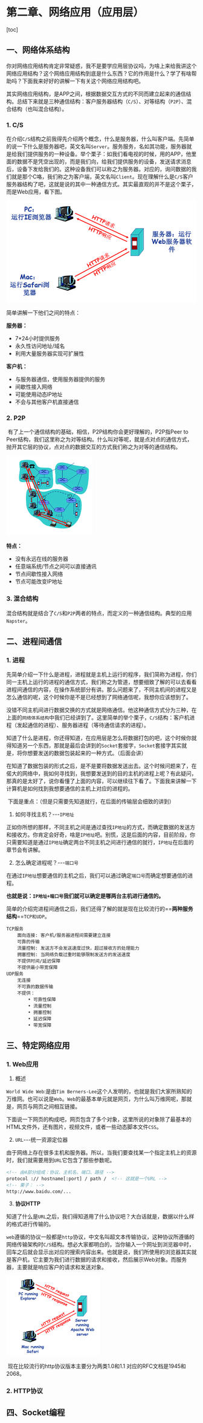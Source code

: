 # 第二章、网络应用（应用层）

[toc]

## 一、网络体系结构

​		你对网络应用结构肯定非常疑惑，我不是要学应用层协议吗，为啥上来给我讲这个网络应用结构？这个网络应用结构到底是什么东西？它的作用是什么？学了有啥帮助吗？下面我来好好的讲解一下有关这个网络应用结构吧。

​		其实网络应用结构，是APP之间，根据数据交互方式的不同而建立起来的通信结构。总结下来就是三种通信结构：客户服务器结构（`C/S`）、对等结构（`P2P`）、混合结构（也叫混合结构）。

### 1. C/S

​		在介绍`C/S`结构之前我得先介绍两个概念，什么是服务器，什么叫客户端。先简单的说一下什么是服务器吧，英文名叫`Server`。服务服务，名如其功能，服务器就是给我们提供服务的一种设备。举个栗子：如我们看电视的时候，用的APP，他里面的数据不是凭空出现的，而是我们向，给我们提供服务的设备，发送请求消息后，设备下发给我们的。这种设备我们可以称之为服务器。对应的，询问数据的我们就是那个C咯，我们称之为客户端，英文名叫`Client`。现在理解什么是`C/S`客户服务器结构了吧，这就是说的其中一种通信方式。其实最直观的并不是这个栗子，而是Web应用，看下图。

![1](img\1.png)

简单讲解一下他们之间的特点：

**服务器：**

+ 7*24小时提供服务
+ 永久性访问地址/域名
+ 利用大量服务器实现可扩展性

**客户机：**

+ 与服务器通信，使用服务器提供的服务
+ 间歇性接入网络
+ 可能使用动态IP地址
+ 不会与其他客户机直接通信

### 2. P2P

​		有了上一个通信结构的基础，相信，P2P结构你会更好理解的，P2P指Peer to Peer结构，我们这里称之为对等结构。什么叫对等呢，就是点对点的通信方式，抛开其它层的协议，点对点的数据交互的方式我们称之为对等的通信结构。

<img src="img\2.png" alt="2" style="zoom:50%;" />

**特点：**

+ 没有永远在线的服务器
+ 任意端系统/节点之间可以直接通讯
+ 节点间歇性接入网络
+ 节点可能改变IP地址

### 3. 混合结构

​		混合结构就是结合了`C/S`和`P2P`两者的特点，而定义的一种通信结构。典型的应用`Napster`。

## 二、进程间通信

### 1. 进程

​		先简单介绍一下什么是进程，进程就是主机上运行的程序，我们简称为进程，你们同一主机上运行的进程的通信方式，我们称之为管道，想要细致了解的可以去看看进程间通信的内容，在操作系统部分有讲。那么问题来了，不同主机间的进程又是怎么通信的呢，这个时候你是不是已经想到了网络通信呢，我想你应该想到了。

​		没错不同主机间进行数据交换的方式就是网络通信。他这种通信方式分为三种，在上面的`网络体系结构`中我们已经讲到了。这里简单的举个栗子，`C/S`结构：客户机进程（发起通信的进程）、服务器进程（等待通信请求的进程）。

​		知道了什么是进程，你还得知道，在应用层是怎么将数据打包的吧，这个时候你就得知道另一个东西，那就是最后会讲到的`Socket`套接字，`Socket`套接字其实就是，将你想要发送的数据包装起来的一种方式。（后面会讲）

​		在知道了数据包装的形式之后，是不是要将数据发送出去。这个时候问题来了，在偌大的网络中，我如何寻找到，我想要发送到的目的主机的进程上呢？有此疑问，那真的是太好了，说你看懂了上面的内容，可以继续往下看了。下面我来讲解一下计算机是如何找到我想要通信的主机上对应的进程的。

​		下面是重点：（但是只需要先知道就行，在后面的传输层会细致的讲到）

1. 如何寻找主机？---`IP地址`

​        正如你所想的那样，不同主机之间是通过查找`IP地址`的方式，而确定数据的发送方和接收方。你肯定会好奇，啥是`IP地址`吧。别慌，这是后面的内容，目前阶段，你只需要知道是通过`IP地址`确定两台不同主机之间进行通信的就行，`IP地址`在后面的章节会有讲解。

2. 怎么确定进程呢？---`端口号`

​        在通过`IP地址`想要通信的主机之后，我们可以通过确定`端口号`而确定想要通信的进程。

**也就是说：`IP地址+端口号`我们就可以确定是哪两台主机进行通信的。**

​		简单的介绍完进程间通信之后，我们还得了解的就是现在比较流行的==**两种服务结构**==`TCP和UDP`。

```
TCP服务
	面向连接: 客户机/服务器进程间需要建立连接
	可靠的传输
	流量控制: 发送方不会发送速度过快，超过接收方的处理能力
	拥塞控制: 当网络负载过重时能够限制发送方的发送速度
	不提供时间/延迟保障
	不提供最小带宽保障
UDP服务
	无连接
	不可靠的数据传输
	不提供：
		• 可靠性保障
		• 流量控制
		• 拥塞控制
		• 延迟保障
		• 带宽保障
```

## 三、特定网络应用

### 1. Web应用

1. 概述

​		`World Wide Web`:是由`Tim Berners-Lee`这个人发明的，也就是我们大家所熟知的万维网。也可以说是`Web`。`Web`的最基本单元就是网页，为什么叫万维网呢，那就是，网页与网页之间相互链接。

​		下面说一下网页的构成吧，网页包含了多个对象，这里所说的对象除了最基本的HTML文件外，还有图片，视频文件，或者一些动态脚本文件`CSS`。

2. `URL`---统一资源定位器

​		由于网络上存在很多主机和服务器。所以，当我们要查找某一个指定主机上的资源时，我们就需要用到`URL`它包含了那些参数呢。

```html
<!-- 由4部分组成：协议、主机名、端口、路径 -->
protocol :// hostname[:port] / path /  <!-- 这就是一个URL -->
<!-- 栗子： -->
http://www.baidu.com/...
```

3. **协议HTTP**

​		知道了什么是`URL`之后，我们得知道用了什么协议吧？大白话就是，数据以什么样的格式进行传输的。

​		`web`遵循的协议一般都是`http`协议，中文名叫超文本传输协议，这种协议所遵循的网络传输架构时`C/S`结构。想必大家都明白的，当你输入一个网址到浏览器中时，回车之后就会显示出对应的搜索内容出来。也就是说，我们所使用的浏览器其实就是客户机，它主要为我们进行数据的请求和接收，然后展示Web对象。而服务器，主要就是响应客户的请求和发送对象。

<img src="img\3.png" alt="3" style="zoom:50%;" />

​		现在比较流行的http协议版本主要分为两类1.0和1.1 对应的RFC文档是1945和2068。

### 2. HTTP协议



## 四、Socket编程







